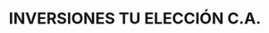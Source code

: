---
title: "INVERSIONES TU ELECCIÓN C.A."
url: /catia/inversiones-tu-eleccion-c-a/
shop: general
---